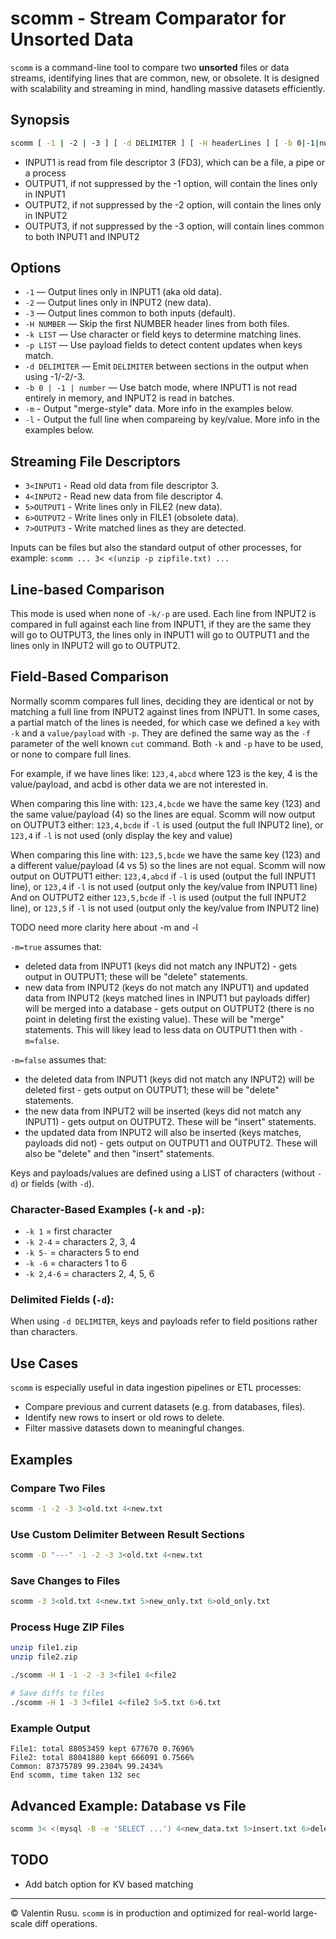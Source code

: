 # scomm - Stream Comparator for Unsorted Data

`scomm` is a command-line tool to compare two **unsorted** files or data streams, identifying lines that are common, new, or obsolete. It is designed with scalability and streaming in mind, handling massive datasets efficiently.

## Synopsis

```sh
scomm [ -1 | -2 | -3 ] [ -d DELIMITER ] [ -H headerLines ] [ -b 0|-1|number ] [ -k LIST -p LIST ] 3<INPUT1 4<INOUT2 [ 5>OUTPUT1 ] [ 6>OUTPUT2 ] [ 7>OUTPUT3 ]
```

- INPUT1 is read from file descriptor 3 (FD3), which can be a file, a pipe or a process
- OUTPUT1, if not suppressed by the -1 option, will contain the lines only in INPUT1
- OUTPUT2, if not suppressed by the -2 option, will contain the lines only in INPUT2
- OUTPUT3, if not suppressed by the -3 option, will contain lines common to both INPUT1 and INPUT2

## Options

- `-1` — Output lines only in INPUT1 (aka old data).
- `-2` — Output lines only in INPUT2 (new data).
- `-3` — Output lines common to both inputs (default).
- `-H NUMBER` — Skip the first NUMBER header lines from both files.
- `-k LIST` — Use character or field keys to determine matching lines.
- `-p LIST` — Use payload fields to detect content updates when keys match.
- `-d DELIMITER` — Emit `DELIMITER` between sections in the output when using -1/-2/-3.
- `-b 0 | -1 | number` — Use batch mode, where INPUT1 is not read entirely in memory, and INPUT2 is read in batches.
- `-m` - Output "merge-style" data. More info in the examples below.
- `-l` - Output the full line when compareing by key/value. More info in the examples below.
   
## Streaming File Descriptors

- `3<INPUT1` - Read old data from file descriptor 3.
- `4<INPUT2` - Read new data from file descriptor 4.
- `5>OUTPUT1` - Write lines only in FILE2 (new data).
- `6>OUTPUT2` - Write lines only in FILE1 (obsolete data).
- `7>OUTPUT3` - Write matched lines as they are detected.

Inputs can be files but also the standard output of other processes, for example:
`scomm ... 3< <(unzip -p zipfile.txt) ...`

## Line-based Comparison

This mode is used when none of `-k/-p` are used.
Each line from INPUT2 is compared in full against each line from INPUT1, if they are the same they will go to OUTPUT3, the lines only in INPUT1 will go to OUTPUT1 and the lines only in INPUT2 will go to OUTPUT2.

## Field-Based Comparison

Normally scomm compares full lines, deciding they are identical or not by matching a full line from INPUT2 against lines from INPUT1.
In some cases, a partial match of the lines is needed, for which case we defined a `key` with `-k` and a `value/payload` with `-p`.
They are defined the same way as the `-f` parameter of the well known `cut` command. Both `-k` and `-p` have to be used, or none to compare full lines.

For example, if we have lines like:
  `123,4,abcd`
where 123 is the key, 4 is the value/payload, and acbd is other data we are not interested in.

When comparing this line with:
  `123,4,bcde`
we have the same key (123) and the same value/payload (4) so the lines are equal.
Scomm will now output on OUTPUT3 either:
  `123,4,bcde` if `-l` is used (output the full INPUT2 line), or
  `123,4` if `-l` is not used (only display the key and value)

When comparing this line with:
  `123,5,bcde`
we have the same key (123) and a different value/payload (4 vs 5) so the lines are not equal.
Scomm will now output on OUTPUT1 either:
  `123,4,abcd` if `-l` is used (output the full INPUT1 line), or
  `123,4` if `-l` is not used (output only the key/value from INPUT1 line)
And on OUTPUT2 either
  `123,5,bcde` if `-l` is used (output the full INPUT2 line), or
  `123,5` if `-l` is not used (output only the key/value from INPUT2 line)

TODO need more clarity here about -m and -l

`-m=true` assumes that:
   - deleted data from INPUT1 (keys did not match any INPUT2) - gets output in OUTPUT1; these will be "delete" statements.
   - new data from INPUT2 (keys do not match any INPUT1) and updated data from INPUT2 (keys matched lines in INPUT1 but payloads differ) will be merged into a database - gets output on OUTPUT2 (there is no point in deleting first the existing value). These will be "merge" statements.
This will likey lead to less data on OUTPUT1 then with `-m=false`.

`-m=false` assumes that:
  - the deleted data from INPUT1 (keys did not match any INPUT2) will be deleted first - gets output on OUTPUT1; these will be "delete" statements.
  - the new data from INPUT2 will be inserted (keys did not match any INPUT1) - gets output on OUTPUT2. These will be "insert" statements.
  - the updated data from INPUT2 will also be inserted (keys matches, payloads did not) - gets output on OUTPUT1 and OUTPUT2. These will also be "delete" and then "insert" statements.


Keys and payloads/values are defined using a LIST of characters (without `-d`) or fields (with `-d`).

### Character-Based Examples (`-k` and `-p`):

- `-k 1` = first character
- `-k 2-4` = characters 2, 3, 4
- `-k 5-` = characters 5 to end
- `-k -6` = characters 1 to 6
- `-k 2,4-6` = characters 2, 4, 5, 6

### Delimited Fields (`-d`):

When using `-d DELIMITER`, keys and payloads refer to field positions rather than characters.

## Use Cases

`scomm` is especially useful in data ingestion pipelines or ETL processes:

- Compare previous and current datasets (e.g. from databases, files).
- Identify new rows to insert or old rows to delete.
- Filter massive datasets down to meaningful changes.

## Examples

### Compare Two Files

```sh
scomm -1 -2 -3 3<old.txt 4<new.txt
```

### Use Custom Delimiter Between Result Sections

```sh
scomm -D "---" -1 -2 -3 3<old.txt 4<new.txt
```

### Save Changes to Files

```sh
scomm -3 3<old.txt 4<new.txt 5>new_only.txt 6>old_only.txt
```

### Process Huge ZIP Files

```sh
unzip file1.zip
unzip file2.zip

./scomm -H 1 -1 -2 -3 3<file1 4<file2

# Save diffs to files
./scomm -H 1 -3 3<file1 4<file2 5>5.txt 6>6.txt
```

### Example Output

```
File1: total 88053459 kept 677670 0.7696%
File2: total 88041880 kept 666091 0.7566%
Common: 87375789 99.2304% 99.2434%
End scomm, time taken 132 sec
```

## Advanced Example: Database vs File

```sh
scomm 3< <(mysql -B -e 'SELECT ...') 4<new_data.txt 5>insert.txt 6>delete.txt
```

## TODO

- Add batch option for KV based matching


---

© Valentin Rusu. `scomm` is in production and optimized for real-world large-scale diff operations.
